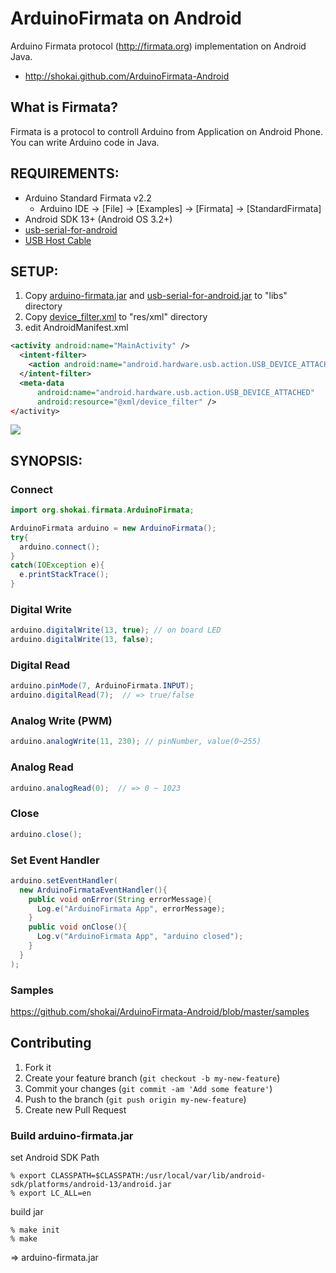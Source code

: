ArduinoFirmata on Android
=========================
Arduino Firmata protocol (http://firmata.org) implementation on Android Java.

* http://shokai.github.com/ArduinoFirmata-Android


What is Firmata?
----------------
Firmata is a protocol to controll Arduino from Application on Android Phone.
You can write Arduino code in Java.


REQUIREMENTS:
-------------
* Arduino Standard Firmata v2.2
  * Arduino IDE -> [File] -> [Examples] -> [Firmata] -> [StandardFirmata]
* Android SDK 13+ (Android OS 3.2+)
* [usb-serial-for-android](http://code.google.com/p/usb-serial-for-android)
* [USB Host Cable](https://www.google.com/search?q=USB+host+cable)


SETUP:
------

1. Copy [arduino-firmata.jar](https://github.com/shokai/ArduinoFirmata-Android/raw/master/arduino-firmata.jar) and [usb-serial-for-android.jar](http://code.google.com/p/usb-serial-for-android) to "libs" directory
2. Copy [device_filter.xml](http://usb-serial-for-android.googlecode.com/git/UsbSerialExamples/res/xml/device_filter.xml) to "res/xml" directory
3. edit AndroidManifest.xml

```xml
<activity android:name="MainActivity" />
  <intent-filter>
    <action android:name="android.hardware.usb.action.USB_DEVICE_ATTACHED" />
  </intent-filter>
  <meta-data
      android:name="android.hardware.usb.action.USB_DEVICE_ATTACHED"
      android:resource="@xml/device_filter" />
</activity>
```

<img src="http://shokai.org/archive/file/9cc50dffd79a489b23fcf75e4250d4fa.png">



SYNOPSIS:
---------

### Connect

```java
import org.shokai.firmata.ArduinoFirmata;

ArduinoFirmata arduino = new ArduinoFirmata();
try{
  arduino.connect();
}
catch(IOException e){
  e.printStackTrace();
}
```


### Digital Write
```java
arduino.digitalWrite(13, true); // on board LED
arduino.digitalWrite(13, false);
```

### Digital Read
```java
arduino.pinMode(7, ArduinoFirmata.INPUT);
arduino.digitalRead(7);  // => true/false
```

### Analog Write (PWM)
```java
arduino.analogWrite(11, 230); // pinNumber, value(0~255)
```

### Analog Read
```java
arduino.analogRead(0);  // => 0 ~ 1023
```

### Close
```java
arduino.close();
```

### Set Event Handler
```java
arduino.setEventHandler(
  new ArduinoFirmataEventHandler(){
    public void onError(String errorMessage){
      Log.e("ArduinoFirmata App", errorMessage);
    }
    public void onClose(){
      Log.v("ArduinoFirmata App", "arduino closed");
    }
  }
);
```

### Samples
https://github.com/shokai/ArduinoFirmata-Android/blob/master/samples


Contributing
------------
1. Fork it
2. Create your feature branch (`git checkout -b my-new-feature`)
3. Commit your changes (`git commit -am 'Add some feature'`)
4. Push to the branch (`git push origin my-new-feature`)
5. Create new Pull Request

### Build arduino-firmata.jar

set Android SDK Path

    % export CLASSPATH=$CLASSPATH:/usr/local/var/lib/android-sdk/platforms/android-13/android.jar
    % export LC_ALL=en

build jar

    % make init
    % make

=> arduino-firmata.jar